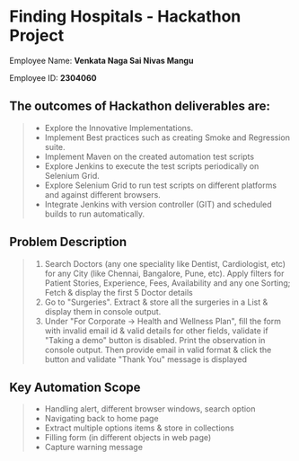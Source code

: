 # Finding Hospitals - Hackathon Project

Employee Name: **Venkata Naga Sai Nivas Mangu**

Employee ID: **2304060**

## The outcomes of Hackathon deliverables are:

> - Explore the Innovative Implementations.
> - Implement Best practices such as creating Smoke and Regression suite.
> - Implement Maven on the created automation test scripts
> - Explore Jenkins to execute the test scripts periodically on Selenium Grid.
> - Explore Selenium Grid to run test scripts on different platforms and against different browsers.
> - Integrate Jenkins with version controller (GIT) and scheduled builds to run automatically.

## Problem Description

> 1. Search Doctors (any one speciality like Dentist, Cardiologist, etc) for any City (like Chennai, Bangalore, Pune, etc). Apply filters for Patient Stories, Experience, Fees, Availability and any one Sorting; Fetch & display the first 5 Doctor details
> 2. Go to "Surgeries". Extract & store all the surgeries in a List & display them in console output.
> 3. Under "For Corporate -> Health and Wellness Plan", fill the form with invalid email id & valid details for other fields, validate if "Taking a demo" button is disabled. Print the observation in console output. Then provide email in valid format & click the button and validate "Thank You" message is displayed

## Key Automation Scope

> - Handling alert, different browser windows, search option
> - Navigating back to home page
> - Extract multiple options items & store in collections
> - Filling form (in different objects in web page)
> - Capture warning message

